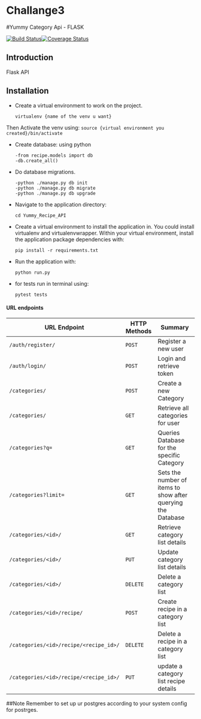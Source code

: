 # Challange3

#Yummy Category Api - FLASK

[![Build Status](https://travis-ci.org/silverjimmy/Yummy_Recipe_Api.svg?branch=development)](https://travis-ci.org/silverjimmy/Yummy_Recipe_Api)[![Coverage Status](https://coveralls.io/repos/github/silverjimmy/Yummy_Recipe_Api/badge.svg?branch=development)](https://coveralls.io/github/silverjimmy/Yummy_Recipe_Api?branch=development)

## Introduction
Flask API


## Installation
* Create a virtual environment to work on the project.
    ```
    virtualenv {name of the venv u want}
    ```
Then Activate the venv using:
    ```
    source {virtual environment you created}/bin/activate
    ```
* Create database:
using python
    ```
    -from recipe.models import db
    -db.create_all()
    ```
* Do database migrations.
    ```
    -python ./manage.py db init
    -python ./manage.py db migrate
    -python ./manage.py db upgrade
    ```

* Navigate to the application directory:

    ```
    cd Yummy_Recipe_API
    ```

* Create a virtual environment to install the
application in. You could install virtualenv and virtualenvwrapper.
Within your virtual environment, install the application package dependencies with:

    ```
    pip install -r requirements.txt
    ```

* Run the application with:

    ```
    python run.py
    ```
* for tests run in terminal using:

    ```
    pytest tests
    ```

#### URL endpoints

| URL Endpoint | HTTP Methods | Summary |
| -------- | ------------- | --------- |
| `/auth/register/` | `POST`  | Register a new user|
| `/auth/login/` | `POST` | Login and retrieve token|
| `/categories/` | `POST` | Create a new Category |
| `/categories/` | `GET` | Retrieve all categories for user |
| `/categories?q=` | `GET` | Queries Database for the specific Category |
| `/categories?limit=` | `GET` | Sets the number of items to show after querying the Database |
| `/categories/<id>/` | `GET` |  Retrieve category list details |
| `/categories/<id>/` | `PUT` | Update category list details |
| `/categories/<id>/` | `DELETE` | Delete a category list |
| `/categories/<id>/recipe/` | `POST` |  Create recipe in a category list |
| `/categories/<id>/recipe/<recipe_id>/` | `DELETE`| Delete a recipe in a category list|
| `/categories/<id>/recipe/<recipe_id>/` | `PUT`| update a category list recipe details|


##Note
Remember to set up ur postgres according to your system config for postrges.
